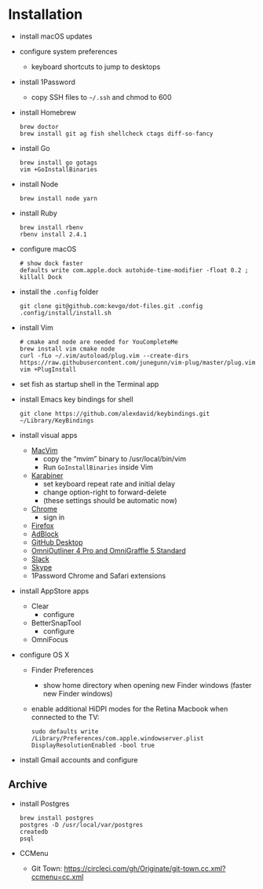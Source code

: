 # Installation

- install macOS updates

- configure system preferences
  - keyboard shortcuts to jump to desktops

- install 1Password
  - copy SSH files to `~/.ssh` and chmod to 600

- install Homebrew

  ```
  brew doctor
  brew install git ag fish shellcheck ctags diff-so-fancy
  ```

- install Go

  ```
  brew install go gotags
  vim +GoInstallBinaries
  ```
  
- install Node

  ```
  brew install node yarn
  ```

- install Ruby

  ```
  brew install rbenv
  rbenv install 2.4.1
  ```
  
- configure macOS

  ```
  # show dock faster
  defaults write com.apple.dock autohide-time-modifier -float 0.2 ; killall Dock
  ```

- install the `.config` folder

  ```
  git clone git@github.com:kevgo/dot-files.git .config
  .config/install/install.sh
  ```

- install Vim
  
  ```
  # cmake and node are needed for YouCompleteMe
  brew install vim cmake node
  curl -fLo ~/.vim/autoload/plug.vim --create-dirs https://raw.githubusercontent.com/junegunn/vim-plug/master/plug.vim
  vim +PlugInstall
  ```
  
- set fish as startup shell in the Terminal app

- install Emacs key bindings for shell

  ```
  git clone https://github.com/alexdavid/keybindings.git ~/Library/KeyBindings
  ```

- install visual apps
  - [MacVim](https://github.com/macvim-dev/macvim/releases)
    - copy the “mvim” binary to /usr/local/bin/vim
    - Run `GoInstallBinaries` inside Vim
  - [Karabiner](https://pqrs.org/osx/karabiner/)
      - set keyboard repeat rate and initial delay
      - change option-right to forward-delete
      - (these settings should be automatic now)
  - [Chrome](https://www.google.com/chrome)
    - sign in
  - [Firefox](https://www.mozilla.org/en-US/firefox)
  - [AdBlock](https://getadblock.com)
  - [GitHub Desktop](https://desktop.github.com)
  - [OmniOutliner 4 Pro and OmniGraffle 5 Standard](https://www.omnigroup.com/download)
  - [Slack](https://slack.com/downloads)
  - [Skype](https://www.skype.com/en/download-skype/skype-for-computer)
  - 1Password Chrome and Safari extensions

- install AppStore apps
  - Clear
    - configure
  - BetterSnapTool
    - configure
  - OmniFocus
  

- configure OS X
  - Finder Preferences
    - show home directory when opening new Finder windows (faster new Finder windows)
  - enable additional HiDPI modes for the Retina Macbook when connected to the TV:

    ```
    sudo defaults write /Library/Preferences/com.apple.windowserver.plist DisplayResolutionEnabled -bool true
    ```

- install Gmail accounts and configure



## Archive

- install Postgres

  ```
  brew install postgres
  postgres -D /usr/local/var/postgres
  createdb
  psql
  ```
  
- CCMenu
  - Git Town: https://circleci.com/gh/Originate/git-town.cc.xml?ccmenu=cc.xml
